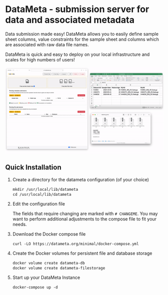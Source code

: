 # DataMeta - submission server for data and associated metadata

Data submission made easy! DataMeta allows you to easily define sample sheet columns, value
constraints for the sample sheet and columns which are associated with raw data file names.

DataMeta is quick and easy to deploy on your local infrastructure and scales for high numbers of
users!

![demo](./img/datameta.demo.gif?raw=true)

## Quick Installation

1. Create a directory for the datameta configuration (of your choice)
   ```
   mkdir /usr/local/lib/datameta
   cd /usr/local/lib/datameta
   ```

1. Edit the configuration file

   The fields that require changing are marked with `# CHANGEME`. You may want
   to perform additional adjustments to the compose file to fit your needs.

1. Download the Docker compose file
   ```
   curl -LO https://datameta.org/minimal/docker-compose.yml
   ```

1. Create the Docker volumes for persistent file and database storage
   ```
   docker volume create datameta-db
   docker volume create datameta-filestorage
   ```

1. Start up your DataMeta Instance
   ```
   docker-compose up -d
   ```

